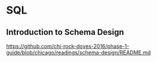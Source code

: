# SQL

## Introduction to Schema Design
https://github.com/chi-rock-doves-2016/phase-1-guide/blob/chicago/readings/schema-design/README.md

